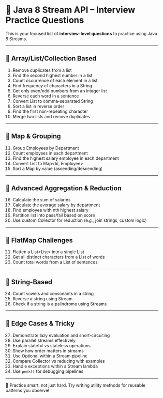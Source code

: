 # 📘 Java 8 Stream API – Interview Practice Questions

This is your focused list of **interview-level questions** to practice using Java 8 Streams.

---

## 🔹 Array/List/Collection Based
1. Remove duplicates from a list
2. Find the second highest number in a list
3. Count occurrence of each element in a list
4. Find frequency of characters in a String
5. Get only even/odd numbers from an integer list
6. Reverse each word in a sentence
7. Convert List<Integer> to comma-separated String
8. Sort a list in reverse order
9. Find the first non-repeating character
10. Merge two lists and remove duplicates

---

## 🔹 Map & Grouping
11. Group Employees by Department
12. Count employees in each department
13. Find the highest salary employee in each department
14. Convert List<Employee> to Map<Id, Employee>
15. Sort a Map by value (ascending/descending)

---

## 🔹 Advanced Aggregation & Reduction
16. Calculate the sum of salaries
17. Calculate the average salary by department
18. Find employee with nth highest salary
19. Partition list into pass/fail based on score
20. Use custom Collector for reduction (e.g., join strings, custom logic)

---

## 🔹 FlatMap Challenges
21. Flatten a List<List<String>> into a single List<String>
22. Get all distinct characters from a List of words
23. Count total words from a List of sentences

---

## 🔹 String-Based
24. Count vowels and consonants in a string
25. Reverse a string using Stream
26. Check if a string is a palindrome using Streams

---

## 🔹 Edge Cases & Tricky
27. Demonstrate lazy evaluation and short-circuiting
28. Use parallel streams effectively
29. Explain stateful vs stateless operations
30. Show how order matters in streams
31. Use Optional within a Stream pipeline
32. Compare Collector vs reducing with examples
33. Handle exceptions within a Stream lambda
34. Use `peek()` for debugging pipelines

---

💪 Practice smart, not just hard. Try writing utility methods for reusable patterns you observe!

